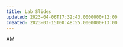 ```yaml
---
title: Lab Slides
updated: 2023-04-06T17:32:43.0000000+12:00
created: 2023-03-15T00:48:55.0000000+13:00
---
```


AM
